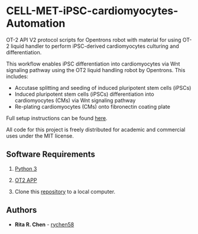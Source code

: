 # CELL-MET-iPSC-cardiomyocytes-Automation

OT-2 API V2 protocol scripts for Opentrons robot with material for using OT-2 liquid handler to perform iPSC-derived cardiomyocytes culturing and differentiation.

This workflow enables iPSC differentiation into cardiomyocytes via Wnt signaling pathway using the OT2 liquid handling robot by Opentrons. This includes:
- Accutase splitting and seeding of induced pluripotent stem cells (iPSCs)
- Induced pluripotent stem cells (iPSCs) differentiation into cardiomyocytes (CMs) via Wnt signaling pathway
- Re-plating cardiomyocytes (CMs) onto fibronectin coating plate

Full setup instructions can be found [here](https://github.com/DAMPLAB/CELL-MET-iPSC-cardiomyocytes-Automation/blob/main/instructions.md).

All code for this project is freely distributed for academic and commercial uses under the MIT license.

## Software Requirements

1. [Python 3](https://www.python.org/downloads/)

2. [OT2 APP](https://opentrons.com/ot-app)

3. Clone this [repository](https://github.com/DAMPLAB/CELL-MET-iPSC-cardiomyocytes-Automation) to a local computer.

## Authors

* **Rita R. Chen** - [rychen58](https://github.com/rychen58)
